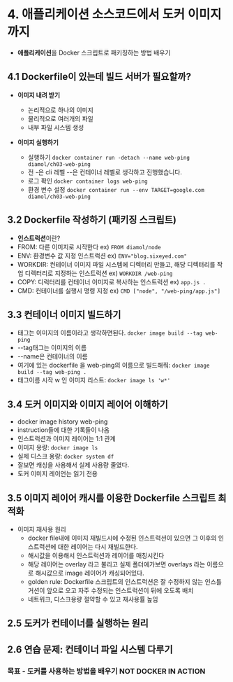 # 4. 애플리케이션 소스코드에서 도커 이미지까지
 - **애플리케이션**을 Docker 스크립트로 패키징하는 방법 배우기
   
## 4.1 Dockerfile이 있는데 빌드 서버가 필요할까?
  
- **이미지 내려 받기**
    - 논리적으로 하나의 이미지
    - 물리적으로 여러개의 파일
    - 내부 파일 시스템 생성

- **이미지 실행하기**
    - 실행하기 `docker container run -detach --name web-ping diamol/ch03-web-ping `
    - 전 -은 cli 레벨 --은 컨테이너 레벨로 생각하고 진행했습니다.
    - 로그 확인 `docker container logs web-ping`
    - 환경 변수 설정 `docker container run --env TARGET=google.com diamol/ch03-web-ping`
  
## 3.2 Dockerfile 작성하기 (패키징 스크립트)
  - **인스트럭션**이란?
  - FROM: 다른 이미지로 시작한다 ex) `FROM diamol/node`
  - ENV: 환경변수 값 지정 인스트럭션 ex) `ENV="blog.sixeyed.com"`
  - WORKDIR: 컨테이너 이미지 파일 시스템에 디렉터리 만들고, 해당 디렉터리를 작업 디렉터리로 지정하는 인스트럭션 ex) `WORKDIR /web-ping`
  - COPY: 디럭터리를 컨테이너 이미지로 복사하는 인스트럭션 ex) `app.js .` 
  - CMD: 컨테이너를 실행시 명령 지정 ex) `CMD ["node", "/web-ping/app.js"]`
    
## 3.3 컨테이너 이미지 빌드하기
  - 태그는 이미지의 이름이라고 생각하면된다. `docker image build --tag web-ping`
  - --tag태그는 이미지의 이름
  - --name은 컨테이너의 이름
  - 여기에 있는 dockerfile 을 web-ping의 이름으로 빌드해줘: `docker image build --tag web-ping .` 
  - 태그이름 시작 w 인 이미지 리스트: `docker image ls 'w*'`
    
## 3.4 도커 이미지와 이미지 레이어 이해하기
  - docker image history web-ping
  - instruction들에 대한 기록들이 나옴
  - 인스트럭션과 이미지 레이어는 1:1 관계
  - 이미지 용량: `docker image ls`
  - 실제 디스크 용량: `docker system df`
  - 잘보면 캐싱을 사용해서 실제 사용량 줄였다.
  - 도커 이미지 레이언는 읽기 전용
## 3.5 이미지 레이어 캐시를 이용한 Dockerfile 스크립트 최적화
  - 이미지 재사용 원리
    - docker file내에 이미지 재빌드시에 수정된 인스트럭션이 있으면 그 이후의 인스트럭션에 대한 레이어는 다시 재빌드한다.
    - 해시값을 이용해서 인스트럭션과 레이어를 매칭시킨다
    - 해당 레이어는 overlay 라고 불리고 실제 폴더에가보면 overlays 라는 이름으로 해시값으로 image 레이어가 캐싱되어있다.
    - golden rule: Dockerfile 스크립트의 인스트럭션은 잘 수정하지 않는 인스틀거션이 앞으로 오고 자주 수정되는 인스트럭션이 뒤에 오도록 배치
    - 네트워크, 디스크용량 절약할 수 있고 재사용률 높임
    
  
## 2.5 도커가 컨테이너를 실행하는 원리
## 2.6 연습 문제: 컨테이너 파일 시스템 다루기


### 목표 - 도커를 사용하는 방법을 배우기 NOT DOCKER IN ACTION
